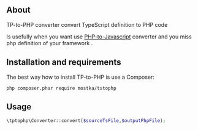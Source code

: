 About
-----
TP-to-PHP converter convert TypeScript definition to PHP code

Is usefully when you want use [PHP-to-Javascript](https://github.com/tito10047/PHP-to-Javascript) 
converter and you miss php definition of your framework .


Installation and requirements
-----------------------------

The best way how to install TP-to-PHP is use a Composer:

```
php composer.phar require mostka/tstophp
```

Usage
-----

```php
\tptophp\Converter::convert($sourceTsFile,$outputPhpFile);
```
